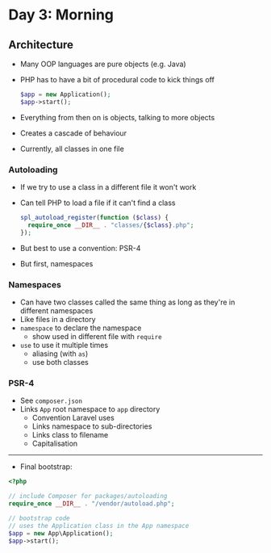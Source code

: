 # Day 3: Morning

## Architecture

- Many OOP languages are pure objects (e.g. Java)
- PHP has to have a bit of procedural code to kick things off

    ```php
    $app = new Application();
    $app->start();
    ```
- Everything from then on is objects, talking to more objects
- Creates a cascade of behaviour
- Currently, all classes in one file

### Autoloading

- If we try to use a class in a different file it won't work
- Can tell PHP to load a file if it can't find a class

    ```php
    spl_autoload_register(function ($class) {
      require_once __DIR__ . "classes/{$class}.php";
    });
    ```

- But best to use a convention: PSR-4
- But first, namespaces


### Namespaces

- Can have two classes called the same thing as long as they're in different namespaces
- Like files in a directory
- `namespace` to declare the namespace
    - show used in different file with `require`
- `use` to use it multiple times
    - aliasing (with `as`)
    - use both classes

### PSR-4

- See `composer.json`
- Links `App` root namespace to `app` directory
    - Convention Laravel uses
    - Links namespace to sub-directories
    - Links class to filename
    - Capitalisation

---

- Final bootstrap:

```php
<?php

// include Composer for packages/autoloading
require_once __DIR__ . "/vendor/autoload.php";

// bootstrap code
// uses the Application class in the App namespace
$app = new App\Application();
$app->start();
```
